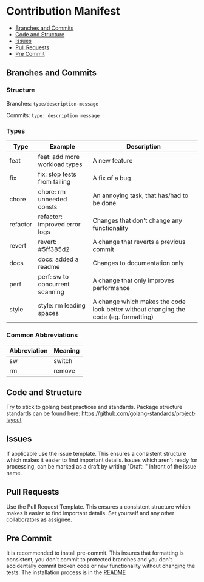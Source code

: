 # Contribution Manifest

- [Branches and Commits](#branches-and-commits)
- [Code and Structure](#code-and-structure)
- [Issues](#issues)
- [Pull Requests](#pull-requests)
- [Pre Commit](#pre-commit)

## Branches and Commits

### Structure

Branches:
`type/description-message`

Commits:
`type: description message`

### Types

| Type     | Example                         | Description                                                                          |
| -------- | ------------------------------- | ------------------------------------------------------------------------------------ |
| feat     | feat: add more workload types   | A new feature                                                                        |
| fix      | fix: stop tests from failing    | A fix of a bug                                                                       |
| chore    | chore: rm unneeded consts       | An annoying task, that has/had to be done                                            |
| refactor | refactor: improved error logs   | Changes that don't change any functionality                                           |
| revert   | revert: #5ff385d2               | A change that reverts a previous commit                                              |
| docs     | docs: added a readme            | Changes to documentation only                                                        |
| perf     | perf: sw to concurrent scanning | A change that only improves performance                                              |
| style    | style: rm leading spaces        | A change which makes the code look better without changing the code (eg. formatting) |

### Common Abbreviations

| Abbreviation | Meaning |
| ------------ | ------- |
| sw           | switch  |
| rm           | remove  |

## Code and Structure

Try to stick to golang best practices and standards.
Package structure standards can be found here: https://github.com/golang-standards/project-layout

## Issues

If applicable use the issue template. This ensures a consistent structure which makes it easier to find important details.
Issues which aren't ready for processing, can be marked as a draft by writing "Draft: " infront of the issue name.

## Pull Requests

Use the Pull Request Template. This ensures a consistent structure which makes it easier to find important details.
Set yourself and any other collaborators as assignee.

## Pre Commit

It is recommended to install pre-commit. This insures that formatting is consistent, you don't commit to protected branches and you don't accidentally commit broken code or new functionality without changing the tests. The installation process is in the [README](README.md#setting-up-pre-commit)
